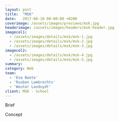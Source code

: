```yaml
---
layout: post
title:  "MSK"
date:   2017-06-10 00:00:00 +0200
coverimage: /assets/images/previews/msk.jpg
headerimage: /assets/images/headers/msk-header.jpg
imagecol1:
  - /assets/images/details/msk/msk-1.jpg
  - /assets/images/details/msk/msk-2.jpg
  - /assets/images/details/msk/msk-3.jpg
imagecol2:
  - /assets/images/details/msk/msk-4.jpg
  - /assets/images/details/msk/msk-5.jpg
summary:
category: Web
team:
  - 'Eva Baete'
  - 'Ruuben Lambrechts'
  - 'Wouter Landuydt'
client: MSK - School
---
```


<span class="post-content-text-subtitle" >Brief</span><br/>


<span class="post-content-text-subtitle" >Concept</span><br/>
